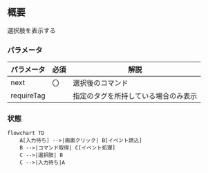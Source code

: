 

## 概要
選択肢を表示する

### パラメータ

パラメータ|必須|解説
--|--|--
next|〇|選択後のコマンド
requireTag||指定のタグを所持している場合のみ表示

### 状態

```mermaid
flowchart TD
    A[入力待ち] -->|画面クリック| B[イベント読込]
    B -->|コマンド取得| C[イベント処理]
    C -->|選択肢| B
    C -->|入力待ち|A
```


